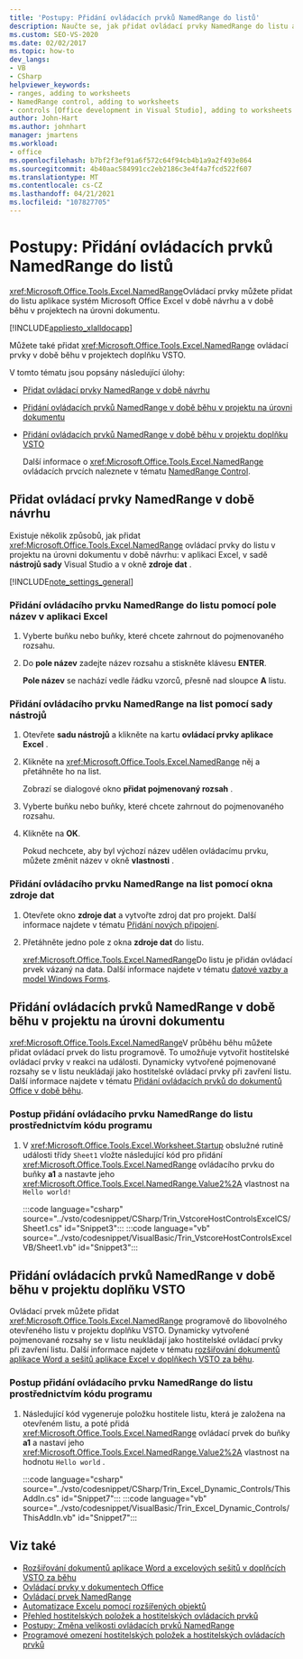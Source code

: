 ```yaml
---
title: 'Postupy: Přidání ovládacích prvků NamedRange do listů'
description: Naučte se, jak přidat ovládací prvky NamedRange do listu aplikace systém Microsoft Office Excel v době návrhu a v době běhu v projektech na úrovni dokumentu.
ms.custom: SEO-VS-2020
ms.date: 02/02/2017
ms.topic: how-to
dev_langs:
- VB
- CSharp
helpviewer_keywords:
- ranges, adding to worksheets
- NamedRange control, adding to worksheets
- controls [Office development in Visual Studio], adding to worksheets
author: John-Hart
ms.author: johnhart
manager: jmartens
ms.workload:
- office
ms.openlocfilehash: b7bf2f3ef91a6f572c64f94cb4b1a9a2f493e864
ms.sourcegitcommit: 4b40aac584991cc2eb2186c3e4f4a7fcd522f607
ms.translationtype: MT
ms.contentlocale: cs-CZ
ms.lasthandoff: 04/21/2021
ms.locfileid: "107827705"
---
```

# <a name="how-to-add-namedrange-controls-to-worksheets"></a>Postupy: Přidání ovládacích prvků NamedRange do listů
  <xref:Microsoft.Office.Tools.Excel.NamedRange>Ovládací prvky můžete přidat do listu aplikace systém Microsoft Office Excel v době návrhu a v době běhu v projektech na úrovni dokumentu.

 [!INCLUDE[appliesto_xlalldocapp](../vsto/includes/appliesto-xlalldocapp-md.md)]

 Můžete také přidat <xref:Microsoft.Office.Tools.Excel.NamedRange> ovládací prvky v době běhu v projektech doplňku VSTO.

 V tomto tématu jsou popsány následující úlohy:

- [Přidat ovládací prvky NamedRange v době návrhu](#designtime)

- [Přidání ovládacích prvků NamedRange v době běhu v projektu na úrovni dokumentu](#runtimedoclevel)

- [Přidání ovládacích prvků NamedRange v době běhu v projektu doplňku VSTO](#runtimeaddin)

  Další informace o <xref:Microsoft.Office.Tools.Excel.NamedRange> ovládacích prvcích naleznete v tématu [NamedRange Control](../vsto/namedrange-control.md).

## <a name="add-namedrange-controls-at-design-time"></a><a name="designtime"></a> Přidat ovládací prvky NamedRange v době návrhu
 Existuje několik způsobů, jak přidat <xref:Microsoft.Office.Tools.Excel.NamedRange> ovládací prvky do listu v projektu na úrovni dokumentu v době návrhu: v aplikaci Excel, v sadě **nástrojů sady** Visual Studio a v okně **zdroje dat** .

 [!INCLUDE[note_settings_general](../sharepoint/includes/note-settings-general-md.md)]

### <a name="to-add-a-namedrange-control-to-a-worksheet-using-the-name-box-in-excel"></a>Přidání ovládacího prvku NamedRange do listu pomocí pole název v aplikaci Excel

1. Vyberte buňku nebo buňky, které chcete zahrnout do pojmenovaného rozsahu.

2. Do **pole název** zadejte název rozsahu a stiskněte klávesu **ENTER**.

     **Pole název** se nachází vedle řádku vzorců, přesně nad sloupce **A** listu.

### <a name="to-add-a-namedrange-control-to-a-worksheet-using-the-toolbox"></a>Přidání ovládacího prvku NamedRange na list pomocí sady nástrojů

1. Otevřete **sadu nástrojů** a klikněte na kartu **ovládací prvky aplikace Excel** .

2. Klikněte na <xref:Microsoft.Office.Tools.Excel.NamedRange> něj a přetáhněte ho na list.

     Zobrazí se dialogové okno **přidat pojmenovaný rozsah** .

3. Vyberte buňku nebo buňky, které chcete zahrnout do pojmenovaného rozsahu.

4. Klikněte na **OK**.

     Pokud nechcete, aby byl výchozí název udělen ovládacímu prvku, můžete změnit název v okně **vlastnosti** .

### <a name="to-add-a-namedrange-control-to-a-worksheet-using-the-data-sources-window"></a>Přidání ovládacího prvku NamedRange na list pomocí okna zdroje dat

1. Otevřete okno **zdroje dat** a vytvořte zdroj dat pro projekt. Další informace najdete v tématu [Přidání nových připojení](../data-tools/add-new-connections.md).

2. Přetáhněte jedno pole z okna **zdroje dat** do listu.

     <xref:Microsoft.Office.Tools.Excel.NamedRange>Do listu je přidán ovládací prvek vázaný na data. Další informace najdete v tématu [datové vazby a model Windows Forms](/dotnet/framework/winforms/data-binding-and-windows-forms).

## <a name="add-namedrange-controls-at-run-time-in-a-document-level-project"></a><a name="runtimedoclevel"></a> Přidání ovládacích prvků NamedRange v době běhu v projektu na úrovni dokumentu
 <xref:Microsoft.Office.Tools.Excel.NamedRange>V průběhu běhu můžete přidat ovládací prvek do listu programově. To umožňuje vytvořit hostitelské ovládací prvky v reakci na události. Dynamicky vytvořené pojmenované rozsahy se v listu neukládají jako hostitelské ovládací prvky při zavření listu. Další informace najdete v tématu [Přidání ovládacích prvků do dokumentů Office v době běhu](../vsto/adding-controls-to-office-documents-at-run-time.md).

### <a name="to-add-a-namedrange-control-to-a-worksheet-programmatically"></a>Postup přidání ovládacího prvku NamedRange do listu prostřednictvím kódu programu

1. V <xref:Microsoft.Office.Tools.Excel.Worksheet.Startup> obslužné rutině události třídy `Sheet1` vložte následující kód pro přidání <xref:Microsoft.Office.Tools.Excel.NamedRange> ovládacího prvku do buňky **a1** a nastavte jeho <xref:Microsoft.Office.Tools.Excel.NamedRange.Value2%2A> vlastnost na `Hello world!`

     :::code language="csharp" source="../vsto/codesnippet/CSharp/Trin_VstcoreHostControlsExcelCS/Sheet1.cs" id="Snippet3":::
     :::code language="vb" source="../vsto/codesnippet/VisualBasic/Trin_VstcoreHostControlsExcelVB/Sheet1.vb" id="Snippet3":::

## <a name="add-namedrange-controls-at-run-time-in-a-vsto-add-in-project"></a><a name="runtimeaddin"></a> Přidání ovládacích prvků NamedRange v době běhu v projektu doplňku VSTO
 Ovládací prvek můžete přidat <xref:Microsoft.Office.Tools.Excel.NamedRange> programově do libovolného otevřeného listu v projektu doplňku VSTO. Dynamicky vytvořené pojmenované rozsahy se v listu neukládají jako hostitelské ovládací prvky při zavření listu. Další informace najdete v tématu [rozšiřování dokumentů aplikace Word a sešitů aplikace Excel v doplňkech VSTO za běhu](../vsto/extending-word-documents-and-excel-workbooks-in-vsto-add-ins-at-run-time.md).

### <a name="to-add-a-namedrange-control-to-a-worksheet-programmatically"></a>Postup přidání ovládacího prvku NamedRange do listu prostřednictvím kódu programu

1. Následující kód vygeneruje položku hostitele listu, která je založena na otevřeném listu, a poté přidá <xref:Microsoft.Office.Tools.Excel.NamedRange> ovládací prvek do buňky **a1** a nastaví jeho <xref:Microsoft.Office.Tools.Excel.NamedRange.Value2%2A> vlastnost na hodnotu `Hello world` .

     :::code language="csharp" source="../vsto/codesnippet/CSharp/Trin_Excel_Dynamic_Controls/ThisAddIn.cs" id="Snippet7":::
     :::code language="vb" source="../vsto/codesnippet/VisualBasic/Trin_Excel_Dynamic_Controls/ThisAddIn.vb" id="Snippet7":::

## <a name="see-also"></a>Viz také
- [Rozšiřování dokumentů aplikace Word a excelových sešitů v doplňcích VSTO za běhu](../vsto/extending-word-documents-and-excel-workbooks-in-vsto-add-ins-at-run-time.md)
- [Ovládací prvky v dokumentech Office](../vsto/controls-on-office-documents.md)
- [Ovládací prvek NamedRange](../vsto/namedrange-control.md)
- [Automatizace Excelu pomocí rozšířených objektů](../vsto/automating-excel-by-using-extended-objects.md)
- [Přehled hostitelských položek a hostitelských ovládacích prvků](../vsto/host-items-and-host-controls-overview.md)
- [Postupy: Změna velikosti ovládacích prvků NamedRange](../vsto/how-to-resize-namedrange-controls.md)
- [Programové omezení hostitelských položek a hostitelských ovládacích prvků](../vsto/programmatic-limitations-of-host-items-and-host-controls.md)
